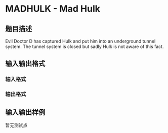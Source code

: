 # MADHULK - Mad Hulk

## 题目描述

Evil Doctor D has captured Hulk and put him into an underground tunnel system. The tunnel system is closed but sadly Hulk is not aware of this fact.

## 输入输出格式

### 输入格式

### 输出格式

## 输入输出样例

暂无测试点


